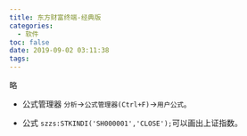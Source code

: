 ```yaml
---
title: 东方财富终端-经典版
categories:
  - 软件
toc: false
date: 2019-09-02 03:11:38
tags:
---
```

略
<!-- more -->

* 公式管理器
`分析`->`公式管理器(Ctrl+F)`->`用户公式`。  

* 公式
`szzs:STKINDI('SH000001','CLOSE');`可以画出上证指数。  
